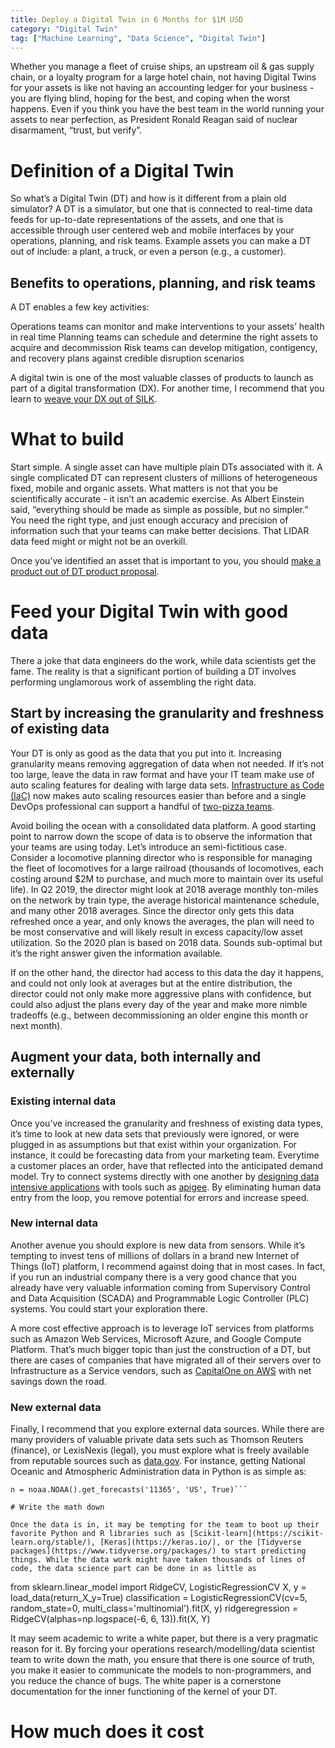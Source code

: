 ```yaml
---
title: Deploy a Digital Twin in 6 Months for $1M USD
category: "Digital Twin"
tag: ["Machine Learning", "Data Science", "Digital Twin"]
---
```


Whether you manage a fleet of cruise ships, an upstream oil & gas supply chain, or a loyalty program for a large hotel chain, not having Digital Twins for your assets is like not having an accounting ledger for your business - you are flying blind, hoping for the best, and coping when the worst happens. Even if you think you have the best team in the world running your assets to near perfection, as President Ronald Reagan said of nuclear disarmament, “trust, but verify”.

# Definition of a Digital Twin

So what’s a Digital Twin (DT) and how is it different from a plain old simulator? A DT is a simulator, but one that is connected to real-time data feeds for up-to-date representations of the assets, and one that is accessible through user centered web and mobile interfaces by your operations, planning, and risk teams. Example assets you can make a DT out of include: a plant, a truck, or even a person (e.g., a customer).

## Benefits to operations, planning, and risk teams

A DT enables a few key activities:

Operations teams can monitor and make interventions to your assets’ health in real time
Planning teams can schedule and determine the right assets to acquire and decommission
Risk teams can develop mitigation, contigency, and recovery plans against credible disruption scenarios

A digital twin is one of the most valuable classes of products to launch as part of a digital transformation (DX). For another time, I recommend that you learn to [weave your DX out of SILK](https://blog.dannycastonguay.com/digital%20transformation/weave-your-dx-out-of-silk/).

# What to build 

Start simple. A single asset can have multiple plain DTs associated with it. A single complicated DT can represent clusters of millions of heterogeneous fixed, mobile and organic assets. What matters is not that you be scientifically accurate - it isn’t an academic exercise. As Albert Einstein said, “everything should be made as simple as possible, but no simpler.” You need the right type, and just enough accuracy and precision of information such that your teams can make better decisions. That LIDAR data feed might or might not be an overkill. 

Once you’ve identified an asset that is important to you, you should [make a product out of DT product proposal](https://blog.dannycastonguay.com/product%20management/make-a-great-product-out-of-your-product-proposal/). 

# Feed your Digital Twin with good data

There a joke that data engineers do the work, while data scientists get the fame. The reality is that a significant portion of building a DT involves performing unglamorous work of assembling the right data.

## Start by increasing the granularity and freshness of existing data

Your DT is only as good as the data that you put into it. Increasing granularity means removing aggregation of data when not needed. If it’s not too large, leave the data in raw format and have your IT team make use of auto scaling features for dealing with large data sets. [Infrastructure as Code (IaC)](https://amzn.to/2YaDtn2) now makes auto scaling resources easier than before and a single DevOps professional can support a handful of [two-pizza teams](https://medium.com/magenta-lifestyle/why-two-large-pizza-team-is-the-best-team-ever-4f19b0f5f719).

Avoid boiling the ocean with a consolidated data platform. A good starting point to narrow down the scope of data is to observe the information that your teams are using today. Let’s introduce an semi-fictitious case. Consider a locomotive planning director who is responsible for managing the fleet of locomotives for a large railroad (thousands of locomotives, each costing around $2M to purchase, and much more to maintain over its useful life). In Q2 2019, the director might look at 2018 average monthly ton-miles on the network by train type, the average historical maintenance schedule, and many other 2018 averages. Since the director only gets this data refreshed once a year, and only knows the averages, the plan will need to be most conservative and will likely result in excess capacity/low asset utilization. So the 2020 plan is based on 2018 data. Sounds sub-optimal but it’s the right answer given the information available.

If on the other hand, the director had access to this data the day it happens, and could not only look at averages but at the entire distribution, the director could not only make more aggressive plans with confidence, but could also adjust the plans every day of the year and make more nimble tradeoffs (e.g., between decommissioning an older engine this month or next month). 

## Augment your data, both internally and externally

### Existing internal data

Once you’ve increased the granularity and freshness of existing data types, it’s time to look at new data sets that previously were ignored, or were plugged in as assumptions but that exist within your organization. For instance, it could be forecasting data from your marketing team. Everytime a customer places an order, have that reflected into the anticipated demand model. Try to connect systems directly with one another by [designing data intensive applications](https://amzn.to/2X1udoB) with tools such as [apigee](https://cloud.google.com/apigee/). By eliminating human data entry from the loop, you remove potential for errors and increase speed.

### New internal data

Another avenue you should explore is new data from sensors. While it’s tempting to invest tens of millions of dollars in a brand new Internet of Things (IoT) platform, I recommend against doing that in most cases. In fact, if you run an industrial company there is a very good chance that you already have very valuable information coming from Supervisory Control and Data Acquisition (SCADA) and Programmable Logic Controller (PLC) systems. You could start your exploration there.

A more cost effective approach is to leverage IoT services from platforms such as Amazon Web Services, Microsoft Azure, and Google Compute Platform. That’s much bigger topic than just the construction of a DT, but there are cases of companies that have migrated all of their servers over to Infrastructure as a Service vendors, such as [CapitalOne on AWS](https://aws.amazon.com/solutions/case-studies/innovators/capital-one/) with net savings down the road.

### New external data

Finally, I recommend that you explore external data sources. While there are many providers of valuable private data sets such as Thomson Reuters (finance), or LexisNexis (legal), you must explore what is freely available from reputable sources such as [data.gov](https://data.gov). For instance, getting National Oceanic and Atmospheric Administration data in Python is as simple as:

```from noaa_sdk import noaa
n = noaa.NOAA().get_forecasts('11365', 'US', True)```

# Write the math down

Once the data is in, it may be tempting for the team to boot up their favorite Python and R libraries such as [Scikit-learn](https://scikit-learn.org/stable/), [Keras](https://keras.io/), or the [Tidyverse packages](https://www.tidyverse.org/packages/) to start predicting things. While the data work might have taken thousands of lines of code, the data science part can be done in as little as 

```
from sklearn.linear_model import RidgeCV, LogisticRegressionCV
X, y = load_data(return_X_y=True)
classification = LogisticRegressionCV(cv=5, random_state=0, multi_class='multinomial').fit(X, y)
ridgeregression = RidgeCV(alphas=np.logspace(-6, 6, 13)).fit(X, Y)




It may seem academic to write a white paper, but there is a very pragmatic reason for it. By forcing your operations research/modelling/data scientist team to write down the math, you ensure that there is one source of truth, you make it easier to communicate the models to non-programmers, and you reduce the chance of bugs. The white paper is a cornerstone documentation for the inner functioning of the kernel of your DT. 

# How much does it cost

